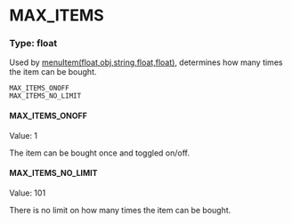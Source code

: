 # MAX_ITEMS
### Type: float
Used by [menuItem(float,obj,string,float,float)](/MdDocs/Functions/Game/MenuItem.md), determines how many times the item can be bought.
```
MAX_ITEMS_ONOFF
MAX_ITEMS_NO_LIMIT
```
#### MAX_ITEMS_ONOFF
Value: 1

The item can be bought once and toggled on/off.
#### MAX_ITEMS_NO_LIMIT
Value: 101

There is no limit on how many times the item can be bought.
